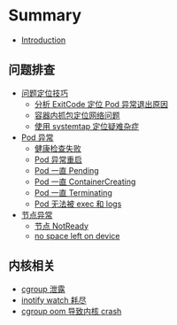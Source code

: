 # Summary

- [Introduction](README.md)

## 问题排查

- [问题定位技巧](debug-skill/README.md)
  - [分析 ExitCode 定位 Pod 异常退出原因](debug-skill/analysis-exitcode.md)
  - [容器内抓包定位网络问题](debug-skill/capture-packets-in-container.md)
  - [使用 systemtap 定位疑难杂症](debug-skill/use-systemtap-to-locate-problems.md)
- [Pod 异常]()
  - [健康检查失败](pod-abnormal/healthcheck-failed.md)
  - [Pod 异常重启](pod-abnormal/pod-restart.md)
  - [Pod 一直 Pending](pod-abnormal/pod-pending-forever.md)
  - [Pod 一直 ContainerCreating](pod-abnormal/pod-containercreating-forever.md)
  - [Pod 一直 Terminating](pod-abnormal/pod-terminating-forever.md)
  - [Pod 无法被 exec 和 logs](pod-abnormal/pod-cannot-exec-or-logs.md)
- [节点异常]()
  - [节点 NotReady](node-abnormal/node-notready.md)
  - [no space left on device](node-abnormal/no-space-left-on-device.md)

## 内核相关

- [cgroup 泄露](kernel/cgroup-leaking.md)
- [inotify watch 耗尽](kernel/runnig-out-of-inotify-watches.md)
- [cgroup oom 导致内核 crash]()

